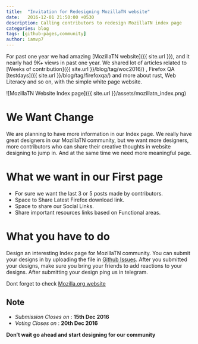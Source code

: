 ```yaml
---
title:  "Invitation for Redesigning MozillaTN website"
date:   2016-12-01 21:50:00 +0530
description: Calling contributors to redesign MozillaTN index page
categories: blog
tags: [github-pages,community]
author: iamvp7
---
```


For past one year we had amazing [MozillaTN website]({{ site.url }}), and it nearly had 9K+ views in past one year. We shared lot of articles related to [Weeks of contribution]({{ site.url }}/blog/tag/woc2016/) , Firefox QA [testdays]({{ site.url }}/blog/tag/firefoxqa/) and more about rust, Web Literacy and so on, with the simple white page website.

![MozillaTN Website Index page]({{ site.url }}/assets/mozillatn_index.png)

We Want Change
==============

We are planning to have more information in our Index page. We really have great designers in our MozillaTN community, but we want more designers, more contributors who can share their creative thoughts in website designing to jump in. And at the same time we need more meaningful page.


What we want in our First page
==============================

- For sure we want the last 3 or 5 posts made by contributors.
- Space to Share Latest Firefox download link.
- Space to share our Social Links.
- Share important resources links based on Functional areas.


What you have to do
===================

Design an interesting Index page for MozillaTN community. You can submit your designs in by uploading the file in  [Github Issues](https://github.com/MozillaTN/mozillatn.github.io/issues/91). After you submitted your designs, make sure you bring your friends to add reactions to your designs. After submitting your design ping us in telegram.

Dont forget to check [Mozilla.org website](https://www.mozilla.org/en-US/)

Note
----

- *Submission Closes on*  : **15th Dec 2016**
- *Voting Closes on*	  : **20th Dec 2016** 


**Don't wait go ahead and start designing for our community**
